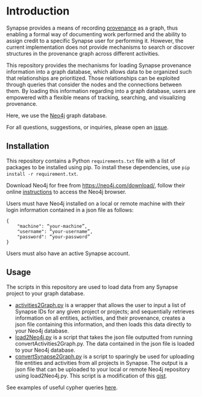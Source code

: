 # Introduction

Synapse provides a means of recording [provenance](http://docs.synapse.org/articles/provenance.html) as a graph, thus enabling a formal way of documenting work performed and the ability to assign credit to a specific Synapse user for performing it. However, the current implementation does not provide mechanisms to search or discover structures in the provenance graph across different activities. 

This repository provides the mechanisms for loading Synapse provenance information into a graph database, which allows data to be organized such that relationships are prioritized. Those relationships can be exploited through queries that consider the nodes and the connections between them. By loading this information regarding into a graph database, users are empowered with a flexible means of tracking, searching, and visualizing provenance.

Here, we use the [Neo4j](https://neo4j.com/) graph database. 

For all questions, suggestions, or inquiries, please open an [issue](https://github.com/Sage-Bionetworks/synapseGraphDB-neo4j/issues).

## Installation

This repository contains a Python `requirements.txt` file with a list of packages to be installed using pip. To install these dependencies, use `pip install -r requirement.txt`.

Download Neo4j for free from https://neo4j.com/download/, follow their online [instructions](https://neo4j.com/developer/guide-neo4j-browser/) to access the Neo4j browser.

Users must have Neo4j installed on a local or remote machine with their login information contained in a json file as follows:

```
{
    "machine": “your-machine”,
    "username": “your-username”,
    "password": “your-password”
}
```
Users must also have an active Synapse account.

## Usage

The scripts in this repository are used to load data from any Synapse project to your graph database.

- [activities2Graph.py](activities2Graph.py) is a wrapper that allows the user to input a list of Synapse IDs for any given project or projects; and sequentially retrieves information on all entities, activities, and their provenance, creates a json file containing this information, and then loads this data directly to your Neo4j database.
- [load2Neo4j.py](load2Neo4j.py) is a script that takes the json file outputted from running convertActivities2Graph.py. The data contained in the json file is loaded to your Neo4j database.
- [convertSynapse2Graph.py](convertSynapse2Graph.py) is a script to sparingly be used for uploading file entities and activities from all projects in Synapse. The output is a json file that can be uploaded to your local or remote Neo4j repository using load2Neo4j.py. This script is a modification of this [gist](https://gist.github.com/larssono/9657a888f24e7a836806cda60f484048#file-convertactivites2graph-py).

See examples of useful cypher queries [here](https://github.com/Sage-Bionetworks/synapseGraphDB-neo4j/blob/master/examples/cypher_queries.md).
